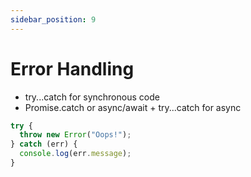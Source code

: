 ```yaml
---
sidebar_position: 9
---
```


# Error Handling
- try...catch for synchronous code
- Promise.catch or async/await + try...catch for async

```js
try {
  throw new Error("Oops!");
} catch (err) {
  console.log(err.message);
}
```